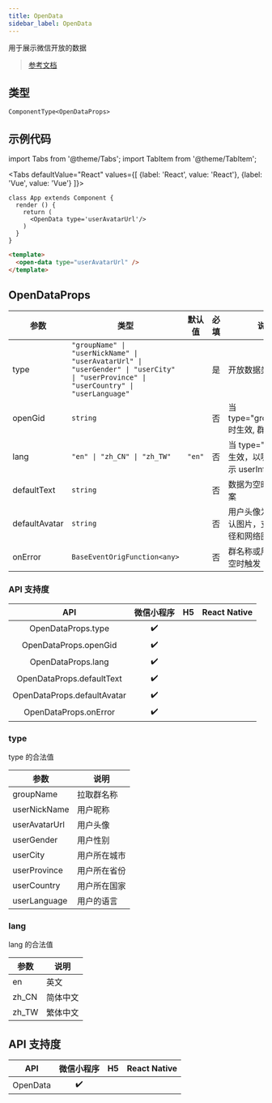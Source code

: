 ```yaml
---
title: OpenData
sidebar_label: OpenData
---
```


用于展示微信开放的数据

> [参考文档](https://developers.weixin.qq.com/miniprogram/dev/component/open-data.html)

## 类型

```tsx
ComponentType<OpenDataProps>
```

## 示例代码

import Tabs from '@theme/Tabs';
import TabItem from '@theme/TabItem';

<Tabs
  defaultValue="React"
  values={[
    {label: 'React', value: 'React'},
    {label: 'Vue', value: 'Vue'}
  ]}>
<TabItem value="React">

```tsx
class App extends Component {
  render () {
    return (
      <OpenData type='userAvatarUrl'/>
    )
  }
}
```
</TabItem>

<TabItem value="Vue">

```html
<template>
  <open-data type="userAvatarUrl" />
</template>
```
  
</TabItem>
</Tabs>

## OpenDataProps

<table>
  <thead>
    <tr>
      <th>参数</th>
      <th>类型</th>
      <th style={{ textAlign: "center"}}>默认值</th>
      <th style={{ textAlign: "center"}}>必填</th>
      <th>说明</th>
    </tr>
  </thead>
  <tbody>
    <tr>
      <td>type</td>
      <td><code>&quot;groupName&quot; | &quot;userNickName&quot; | &quot;userAvatarUrl&quot; | &quot;userGender&quot; | &quot;userCity&quot; | &quot;userProvince&quot; | &quot;userCountry&quot; | &quot;userLanguage&quot;</code></td>
      <td style={{ textAlign: "center"}}></td>
      <td style={{ textAlign: "center"}}>是</td>
      <td>开放数据类型</td>
    </tr>
    <tr>
      <td>openGid</td>
      <td><code>string</code></td>
      <td style={{ textAlign: "center"}}></td>
      <td style={{ textAlign: "center"}}>否</td>
      <td>当 type=&quot;groupName&quot; 时生效, 群id</td>
    </tr>
    <tr>
      <td>lang</td>
      <td><code>&quot;en&quot; | &quot;zh_CN&quot; | &quot;zh_TW&quot;</code></td>
      <td style={{ textAlign: "center"}}><code>&quot;en&quot;</code></td>
      <td style={{ textAlign: "center"}}>否</td>
      <td>当 type=&quot;user*&quot; 时生效，以哪种语言展示 userInfo</td>
    </tr>
    <tr>
      <td>defaultText</td>
      <td><code>string</code></td>
      <td style={{ textAlign: "center"}}></td>
      <td style={{ textAlign: "center"}}>否</td>
      <td>数据为空时的默认文案</td>
    </tr>
    <tr>
      <td>defaultAvatar</td>
      <td><code>string</code></td>
      <td style={{ textAlign: "center"}}></td>
      <td style={{ textAlign: "center"}}>否</td>
      <td>用户头像为空时的默认图片，支持相对路径和网络图片路径</td>
    </tr>
    <tr>
      <td>onError</td>
      <td><code>BaseEventOrigFunction&lt;any&gt;</code></td>
      <td style={{ textAlign: "center"}}></td>
      <td style={{ textAlign: "center"}}>否</td>
      <td>群名称或用户信息为空时触发</td>
    </tr>
  </tbody>
</table>

### API 支持度

| API | 微信小程序 | H5 | React Native |
| :---: | :---: | :---: | :---: |
| OpenDataProps.type | ✔️ |  |  |
| OpenDataProps.openGid | ✔️ |  |  |
| OpenDataProps.lang | ✔️ |  |  |
| OpenDataProps.defaultText | ✔️ |  |  |
| OpenDataProps.defaultAvatar | ✔️ |  |  |
| OpenDataProps.onError | ✔️ |  |  |

### type

type 的合法值

<table>
  <thead>
    <tr>
      <th>参数</th>
      <th>说明</th>
    </tr>
  </thead>
  <tbody>
    <tr>
      <td>groupName</td>
      <td>拉取群名称</td>
    </tr>
    <tr>
      <td>userNickName</td>
      <td>用户昵称</td>
    </tr>
    <tr>
      <td>userAvatarUrl</td>
      <td>用户头像</td>
    </tr>
    <tr>
      <td>userGender</td>
      <td>用户性别</td>
    </tr>
    <tr>
      <td>userCity</td>
      <td>用户所在城市</td>
    </tr>
    <tr>
      <td>userProvince</td>
      <td>用户所在省份</td>
    </tr>
    <tr>
      <td>userCountry</td>
      <td>用户所在国家</td>
    </tr>
    <tr>
      <td>userLanguage</td>
      <td>用户的语言</td>
    </tr>
  </tbody>
</table>

### lang

lang 的合法值

<table>
  <thead>
    <tr>
      <th>参数</th>
      <th>说明</th>
    </tr>
  </thead>
  <tbody>
    <tr>
      <td>en</td>
      <td>英文</td>
    </tr>
    <tr>
      <td>zh_CN</td>
      <td>简体中文</td>
    </tr>
    <tr>
      <td>zh_TW</td>
      <td>繁体中文</td>
    </tr>
  </tbody>
</table>

## API 支持度

| API | 微信小程序 | H5 | React Native |
| :---: | :---: | :---: | :---: |
| OpenData | ✔️ |  |  |
